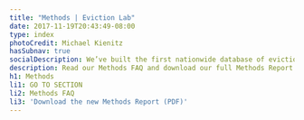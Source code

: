 ```yaml
---
title: "Methods | Eviction Lab"
date: 2017-11-19T20:43:49-08:00
type: index
photoCredit: Michael Kienitz
hasSubnav: true
socialDescription: We’ve built the first nationwide database of evictions.  
description: Read our Methods FAQ and download our full Methods Report.
h1: Methods
li1: GO TO SECTION
li2: Methods FAQ
li3: 'Download the new Methods Report (PDF)'
---
```


